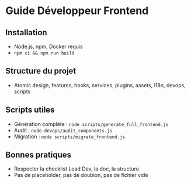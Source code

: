 # Guide Développeur Frontend

## Installation
- Node.js, npm, Docker requis
- `npm ci && npm run build`

## Structure du projet
- Atomic design, features, hooks, services, plugins, assets, i18n, devops, scripts

## Scripts utiles
- Génération complète : `node scripts/generate_full_frontend.js`
- Audit : `node devops/audit_components.js`
- Migration : `node scripts/migrate_frontend.js`

## Bonnes pratiques
- Respecter la checklist Lead Dev, la doc, la structure
- Pas de placeholder, pas de doublon, pas de fichier vide
